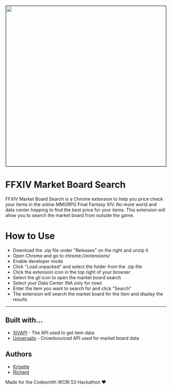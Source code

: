<p align="center"><img src="./images/Market_Board copy.jpg" width="500" style="border: 1px solid black;" /></p>

# FFXIV Market Board Search
FFXIV Market Board Search is a Chrome extension to help you price check your items in the online MMORPG Final Fantasy XIV. No more world and data center hopping to find the best price for your items. This extension will allow you to search the market board from outside the game.

# How to Use
- Download the .zip file under "Releases" on the right and unzip it
- Open Chrome and go to chrome://extensions/
- Enable developer mode
- Click "Load unpacked" and select the folder from the .zip file
- Click the extension icon in the top right of your browser
- Select the gil icon to open the market board search
- Select your Data Center (NA only for now)
- Enter the item you want to search for and click "Search"
- The extension will search the market board for the item and display the results

***

## Built with...
* [XIVAPI](https://xivapi.com/) - The API used to get item data
* [Universalis](https://universalis.app/) - Crowdsourced API used for market board data

## Authors
* [Krisette](http://github.com/krisette)
* [Richard](http://github.com/Richard-Roberts)

Made for the Codesmith WCRI 53 Hackathon ❤️
